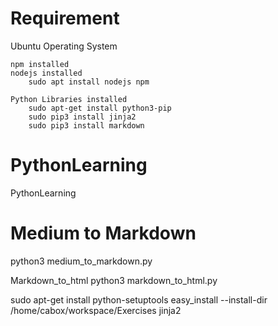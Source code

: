 # Requirement

Ubuntu Operating System

    npm installed
    nodejs installed
        sudo apt install nodejs npm 

    Python Libraries installed
        sudo apt-get install python3-pip
        sudo pip3 install jinja2
        sudo pip3 install markdown


# PythonLearning
PythonLearning

# Medium to Markdown 
python3 medium_to_markdown.py

Markdown_to_html
python3 markdown_to_html.py 



sudo apt-get install python-setuptools
easy_install --install-dir /home/cabox/workspace/Exercises jinja2





